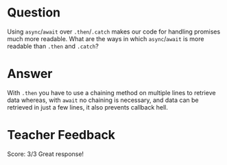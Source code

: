 # Question
Using `async`/`await` over `.then`/`.catch` makes our code for handling promises much more readable. What are the ways in which `async`/`await` is more readable than `.then` and `.catch`?

# Answer
With `.then` you have to use a chaining method on multiple lines to retrieve data whereas, with `await` no chaining is necessary, and data can be retrieved in just a few lines, it also prevents callback hell.


# Teacher Feedback
Score: 3/3
Great response! 